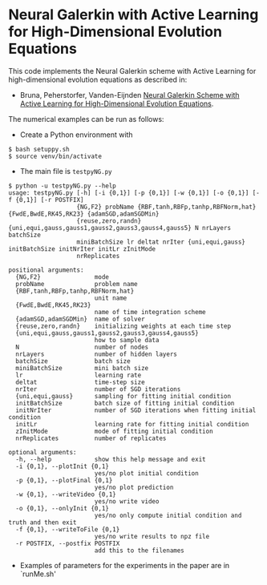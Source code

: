 # Neural Galerkin with Active Learning for High-Dimensional Evolution Equations

This code implements the Neural Galerkin scheme with Active Learning for high-dimensional evolution equations as described in:

* Bruna, Peherstorfer, Vanden-Eijnden [Neural Galerkin Scheme with Active Learning for High-Dimensional Evolution Equations](tbd).

The numerical examples can be run as follows:
- Create a Python environment with

```
$ bash setuppy.sh
$ source venv/bin/activate
```

- The main file is `testpyNG.py`

```
$ python -u testpyNG.py --help
usage: testpyNG.py [-h] [-i {0,1}] [-p {0,1}] [-w {0,1}] [-o {0,1}] [-f {0,1}] [-r POSTFIX]
                   {NG,F2} probName {RBF,tanh,RBFp,tanhp,RBFNorm,hat} {FwdE,BwdE,RK45,RK23} {adamSGD,adamSGDMin}
                   {reuse,zero,randn} {uni,equi,gauss,gauss1,gauss2,gauss3,gauss4,gauss5} N nrLayers batchSize
                   miniBatchSize lr deltat nrIter {uni,equi,gauss} initBatchSize initNrIter initLr zInitMode
                   nrReplicates

positional arguments:
  {NG,F2}               mode
  probName              problem name
  {RBF,tanh,RBFp,tanhp,RBFNorm,hat}
                        unit name
  {FwdE,BwdE,RK45,RK23}
                        name of time integration scheme
  {adamSGD,adamSGDMin}  name of solver
  {reuse,zero,randn}    initializing weights at each time step
  {uni,equi,gauss,gauss1,gauss2,gauss3,gauss4,gauss5}
                        how to sample data
  N                     number of nodes
  nrLayers              number of hidden layers
  batchSize             batch size
  miniBatchSize         mini batch size
  lr                    learning rate
  deltat                time-step size
  nrIter                number of SGD iterations
  {uni,equi,gauss}      sampling for fitting initial condition
  initBatchSize         batch size of fitting initial condition
  initNrIter            number of SGD iterations when fitting initial condition
  initLr                learning rate for fitting initial condition
  zInitMode             mode of fitting initial condition
  nrReplicates          number of replicates

optional arguments:
  -h, --help            show this help message and exit
  -i {0,1}, --plotInit {0,1}
                        yes/no plot initial condition
  -p {0,1}, --plotFinal {0,1}
                        yes/no plot prediction
  -w {0,1}, --writeVideo {0,1}
                        yes/no write video
  -o {0,1}, --onlyInit {0,1}
                        yes/no only compute initial condition and truth and then exit
  -f {0,1}, --writeToFile {0,1}
                        yes/no write results to npz file
  -r POSTFIX, --postfix POSTFIX
                        add this to the filenames
```

- Examples of parameters for the experiments in the paper are in `runMe.sh'
